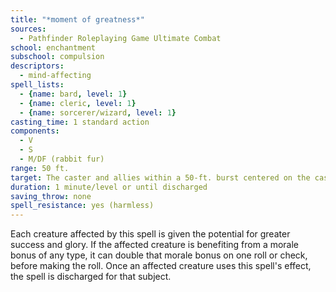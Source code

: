 ```yaml
---
title: "*moment of greatness*"
sources:
  - Pathfinder Roleplaying Game Ultimate Combat
school: enchantment
subschool: compulsion
descriptors:
  - mind-affecting
spell_lists:
  - {name: bard, level: 1}
  - {name: cleric, level: 1}
  - {name: sorcerer/wizard, level: 1}
casting_time: 1 standard action
components:
  - V
  - S
  - M/DF (rabbit fur)
range: 50 ft.
target: The caster and allies within a 50-ft. burst centered on the caster
duration: 1 minute/level or until discharged
saving_throw: none
spell_resistance: yes (harmless)
---
```


Each creature affected by this spell is given the potential for greater success and glory. If the affected creature is benefiting from a morale bonus of any type, it can double that morale bonus on one roll or check, before making the roll. Once an affected creature uses this spell's effect, the spell is discharged for that subject.

